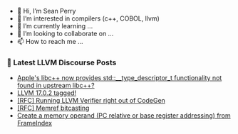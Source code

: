- 👋 Hi, I’m Sean Perry
- 👀 I’m interested in compilers (c++, COBOL, llvm)
- 🌱 I’m currently learning ...
- 💞️ I’m looking to collaborate on ...
- 📫 How to reach me ...

<!---
s66perry/s66perry is a ✨ special ✨ repository because its `README.md` (this file) appears on your GitHub profile.
You can click the Preview link to take a look at your changes.
--->
### 📕 Latest LLVM Discourse Posts

<!-- DISCOURSE-LLVM:START -->
- [Apple&#39;s libc++ now provides std::__type_descriptor_t functionality not found in upstream libc++?](https://discourse.llvm.org/t/apples-libc-now-provides-std-type-descriptor-t-functionality-not-found-in-upstream-libc/73881#post_1)
- [LLVM 17.0.2 tagged!](https://discourse.llvm.org/t/llvm-17-0-2-tagged/73839#post_4)
- [[RFC] Running LLVM Verifier right out of CodeGen](https://discourse.llvm.org/t/rfc-running-llvm-verifier-right-out-of-codegen/73823#post_14)
- [[RFC] Memref bitcasting](https://discourse.llvm.org/t/rfc-memref-bitcasting/66395#post_17)
- [Create a memory operand &lpar;PC relative or base register addressing&rpar; from FrameIndex](https://discourse.llvm.org/t/create-a-memory-operand-pc-relative-or-base-register-addressing-from-frameindex/73847#post_2)
<!-- DISCOURSE-LLVM:END -->

